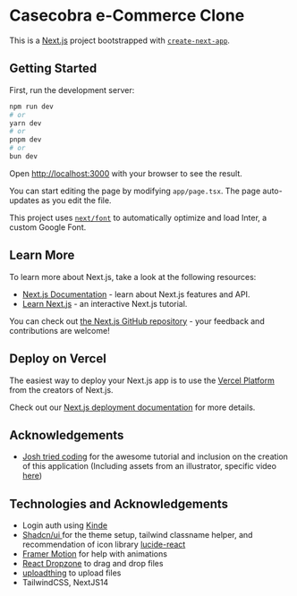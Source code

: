 # Casecobra e-Commerce Clone

This is a [Next.js](https://nextjs.org/) project bootstrapped with [`create-next-app`](https://github.com/vercel/next.js/tree/canary/packages/create-next-app).

## Getting Started

First, run the development server:

```bash
npm run dev
# or
yarn dev
# or
pnpm dev
# or
bun dev
```

Open [http://localhost:3000](http://localhost:3000) with your browser to see the result.

You can start editing the page by modifying `app/page.tsx`. The page auto-updates as you edit the file.

This project uses [`next/font`](https://nextjs.org/docs/basic-features/font-optimization) to automatically optimize and load Inter, a custom Google Font.

## Learn More

To learn more about Next.js, take a look at the following resources:

- [Next.js Documentation](https://nextjs.org/docs) - learn about Next.js features and API.
- [Learn Next.js](https://nextjs.org/learn) - an interactive Next.js tutorial.

You can check out [the Next.js GitHub repository](https://github.com/vercel/next.js/) - your feedback and contributions are welcome!

## Deploy on Vercel

The easiest way to deploy your Next.js app is to use the [Vercel Platform](https://vercel.com/new?utm_medium=default-template&filter=next.js&utm_source=create-next-app&utm_campaign=create-next-app-readme) from the creators of Next.js.

Check out our [Next.js deployment documentation](https://nextjs.org/docs/deployment) for more details.

## Acknowledgements

- [Josh tried coding](https://www.youtube.com/@joshtriedcoding) for the awesome tutorial and inclusion on the creation of this application (Including assets from an illustrator, specific video [here](https://www.youtube.com/watch?v=SG82Aqcaaa0))

## Technologies and Acknowledgements

- Login auth using [Kinde](https://kinde.com/)
- [Shadcn/ui ](https://ui.shadcn.com/) for the theme setup, tailwind classname helper, and recommendation of icon library [lucide-react](https://lucide.dev/)
- [Framer Motion](https://www.framer.com/motion/) for help with animations
- [React Dropzone](https://www.npmjs.com/package/react-dropzone) to drag and drop files
- [uploadthing](https://uploadthing.com/) to upload files
- TailwindCSS, NextJS14
